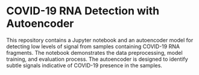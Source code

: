 # COVID-19 RNA Detection with Autoencoder

This repository contains a Jupyter notebook and an autoencoder model for detecting low levels of signal from samples containing COVID-19 RNA fragments. The notebook demonstrates the data preprocessing, model training, and evaluation process. The autoencoder is designed to identify subtle signals indicative of COVID-19 presence in the samples.
